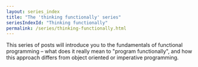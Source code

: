 ```yaml
---
layout: series_index
title: "The 'thinking functionally' series"
seriesIndexId: "Thinking functionally"
permalink: /series/thinking-functionally.html
---
```


This series of posts will introduce you to the fundamentals of functional  programming – what does it really mean to "program functionally", and how this approach differs from object oriented or imperative programming.